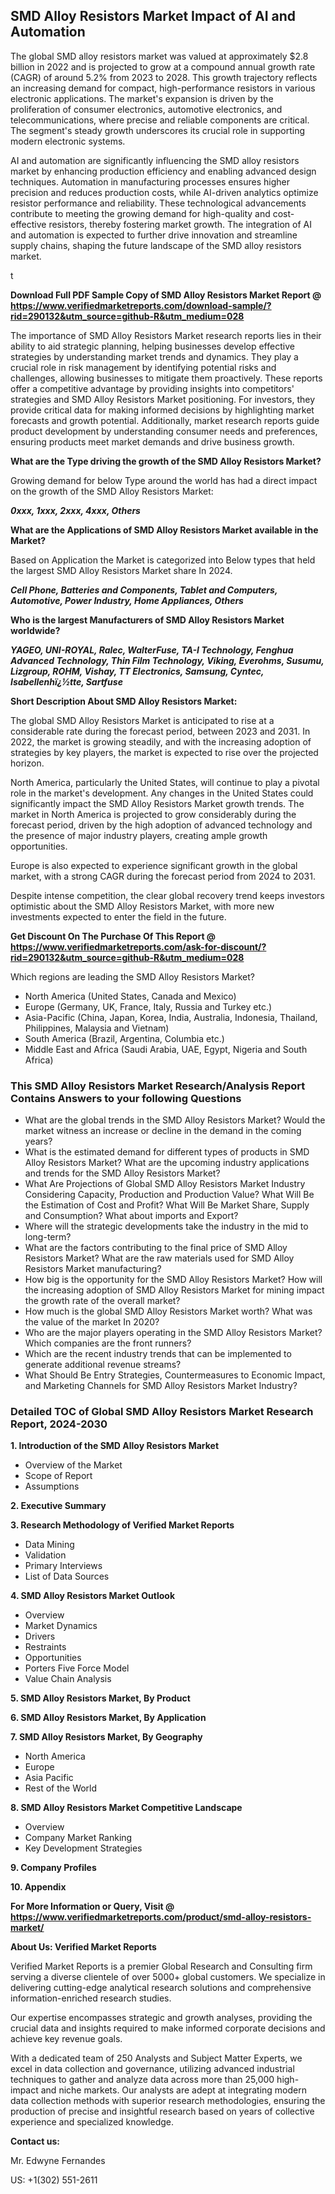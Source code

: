 <h2>SMD Alloy Resistors Market Impact of AI and Automation</h2><p>The global SMD alloy resistors market was valued at approximately $2.8 billion in 2022 and is projected to grow at a compound annual growth rate (CAGR) of around 5.2% from 2023 to 2028. This growth trajectory reflects an increasing demand for compact, high-performance resistors in various electronic applications. The market's expansion is driven by the proliferation of consumer electronics, automotive electronics, and telecommunications, where precise and reliable components are critical. The segment's steady growth underscores its crucial role in supporting modern electronic systems.</p><p>AI and automation are significantly influencing the SMD alloy resistors market by enhancing production efficiency and enabling advanced design techniques. Automation in manufacturing processes ensures higher precision and reduces production costs, while AI-driven analytics optimize resistor performance and reliability. These technological advancements contribute to meeting the growing demand for high-quality and cost-effective resistors, thereby fostering market growth. The integration of AI and automation is expected to further drive innovation and streamline supply chains, shaping the future landscape of the SMD alloy resistors market.</p>t</p><p id="" class=""><strong>Download Full PDF Sample Copy of SMD Alloy Resistors Market Report @ <a href="https://www.verifiedmarketreports.com/download-sample/?rid=290132&utm_source=github-R&utm_medium=028" target="_blank">https://www.verifiedmarketreports.com/download-sample/?rid=290132&utm_source=github-R&utm_medium=028</a></strong></p><p>The importance of&nbsp;SMD Alloy Resistors Market research reports lies in their ability to aid strategic planning, helping businesses develop effective strategies by understanding market trends and dynamics. They play a crucial role in risk management by identifying potential risks and challenges, allowing businesses to mitigate them proactively. These reports offer a competitive advantage by providing insights into competitors' strategies and SMD Alloy Resistors Market positioning. For investors, they provide critical data for making informed decisions by highlighting market forecasts and growth potential. Additionally, market research reports guide product development by understanding consumer needs and preferences, ensuring products meet market demands and drive business growth.</p><p><strong>What are the&nbsp;Type driving the growth of the SMD Alloy Resistors Market?</strong></p><p id="" class="">Growing demand for below Type around the world has had a direct impact on the growth of the SMD Alloy Resistors Market:</p><em><strong>0xxx, 1xxx, 2xxx, 4xxx, Others</strong></em></p><strong>What are the&nbsp;Applications&nbsp;of SMD Alloy Resistors Market available in the Market?</strong></p><p id="" class="">Based on Application the Market is categorized into Below types that held the largest SMD Alloy Resistors Market share In 2024.</p><em><strong>Cell Phone, Batteries and Components, Tablet and Computers, Automotive, Power Industry, Home Appliances, Others</strong></em></p><strong>Who is the largest Manufacturers of SMD Alloy Resistors Market worldwide?</strong></p><p><em><strong>YAGEO, UNI-ROYAL, Ralec, WalterFuse, TA-I Technology, Fenghua Advanced Technology, Thin Film Technology, Viking, Everohms, Susumu, Lizgroup, ROHM, Vishay, TT Electronics, Samsung, Cyntec, Isabellenhï¿½tte, Sartfuse</strong></em></p><p id="" class=""><strong>Short Description About SMD Alloy Resistors Market:</strong></p><p>The global SMD Alloy Resistors Market is anticipated to rise at a considerable rate during the forecast period, between 2023 and 2031. In 2022, the market is growing steadily, and with the increasing adoption of strategies by key players, the market is expected to rise over the projected horizon.</p><p>North America, particularly the United States, will continue to play a pivotal role in the market's development. Any changes in the United States could significantly impact the SMD Alloy Resistors Market growth trends. The market in North America is projected to grow considerably during the forecast period, driven by the high adoption of advanced technology and the presence of major industry players, creating ample growth opportunities.</p><p>Europe is also expected to experience significant growth in the global market, with a strong CAGR during the forecast period from 2024 to 2031.</p><p>Despite intense competition, the clear global recovery trend keeps investors optimistic about the SMD Alloy Resistors Market, with more new investments expected to enter the field in the future.</p><p id="" class=""><strong>Get Discount On The Purchase Of This Report @ <a href="https://www.verifiedmarketreports.com/ask-for-discount/?rid=290132&utm_source=github-R&utm_medium=028" target="_blank">https://www.verifiedmarketreports.com/ask-for-discount/?rid=290132&utm_source=github-R&utm_medium=028</a></strong></p>Which regions are leading the SMD Alloy Resistors Market?</p><ul><li>North America (United States, Canada and Mexico)</li><li>Europe (Germany, UK, France, Italy, Russia and Turkey etc.)</li><li>Asia-Pacific (China, Japan, Korea, India, Australia, Indonesia, Thailand, Philippines, Malaysia and Vietnam)</li><li>South America (Brazil, Argentina, Columbia etc.)</li><li>Middle East and Africa (Saudi Arabia, UAE, Egypt, Nigeria and South Africa)</li></ul><h3 id="" class="">This SMD Alloy Resistors Market Research/Analysis Report Contains Answers to your following Questions</h3><ul><li>What are the global trends in the SMD Alloy Resistors Market? Would the market witness an increase or decline in the demand in the coming years?</li><li>What is the estimated demand for different types of products in SMD Alloy Resistors Market? What are the upcoming industry applications and trends for the SMD Alloy Resistors Market?</li><li>What Are Projections of Global SMD Alloy Resistors Market Industry Considering Capacity, Production and Production Value? What Will Be the Estimation of Cost and Profit? What Will Be Market Share, Supply and Consumption? What about imports and Export?</li><li>Where will the strategic developments take the industry in the mid to long-term?</li><li>What are the factors contributing to the final price of SMD Alloy Resistors Market? What are the raw materials used for SMD Alloy Resistors Market manufacturing?</li><li>How big is the opportunity for the SMD Alloy Resistors Market? How will the increasing adoption of SMD Alloy Resistors Market for mining impact the growth rate of the overall market?</li><li>How much is the global SMD Alloy Resistors Market worth? What was the value of the market In 2020?</li><li>Who are the major players operating in the SMD Alloy Resistors Market? Which companies are the front runners?</li><li>Which are the recent industry trends that can be implemented to generate additional revenue streams?</li><li>What Should Be Entry Strategies, Countermeasures to Economic Impact, and Marketing Channels for SMD Alloy Resistors Market Industry?</li></ul><h3 id="" class="">Detailed TOC of Global SMD Alloy Resistors Market Research Report, 2024-2030</h3><p id="" class=""><strong>1. Introduction of the SMD Alloy Resistors Market</strong></p><ul><li>Overview of the Market</li><li>Scope of Report</li><li>Assumptions</li></ul><p id="" class=""><strong>2. Executive Summary</strong></p><p id="" class=""><strong>3. Research Methodology of Verified Market Reports</strong></p><ul><li>Data Mining</li><li>Validation</li><li>Primary Interviews</li><li>List of Data Sources</li></ul><p id="" class=""><strong>4. SMD Alloy Resistors Market Outlook</strong></p><ul><li>Overview</li><li>Market Dynamics</li><li>Drivers</li><li>Restraints</li><li>Opportunities</li><li>Porters Five Force Model</li><li>Value Chain Analysis</li></ul><p id="" class=""><strong>5. SMD Alloy Resistors Market, By Product</strong></p><p id="" class=""><strong>6. SMD Alloy Resistors Market, By Application</strong></p><p id="" class=""><strong>7. SMD Alloy Resistors Market, By Geography</strong></p><ul><li>North America</li><li>Europe</li><li>Asia Pacific</li><li>Rest of the World</li></ul><p id="" class=""><strong>8. SMD Alloy Resistors Market Competitive Landscape</strong></p><ul><li>Overview</li><li>Company Market Ranking</li><li>Key Development Strategies</li></ul><p id="" class=""><strong>9. Company Profiles</strong></p><p id="" class=""><strong>10. Appendix</strong></p><p id="" class=""><strong>For More Information or Query, Visit @ <a href="https://www.verifiedmarketreports.com/product/smd-alloy-resistors-market/" target="_blank">https://www.verifiedmarketreports.com/product/smd-alloy-resistors-market/</a></strong></p><p id="" class=""><strong>About Us: Verified Market Reports</strong></p><p id="" class="">Verified Market Reports is a premier Global Research and Consulting firm serving a diverse clientele of over 5000+ global customers. We specialize in delivering cutting-edge analytical research solutions and comprehensive information-enriched research studies.</p><p id="" class="">Our expertise encompasses strategic and growth analyses, providing the crucial data and insights required to make informed corporate decisions and achieve key revenue goals.</p><p id="" class="">With a dedicated team of 250 Analysts and Subject Matter Experts, we excel in data collection and governance, utilizing advanced industrial techniques to gather and analyze data across more than 25,000 high-impact and niche markets. Our analysts are adept at integrating modern data collection methods with superior research methodologies, ensuring the production of precise and insightful research based on years of collective experience and specialized knowledge.</p><p id="" class=""><strong>Contact us:</strong></p><p id="" class="">Mr. Edwyne Fernandes</p><p id="" class="">US: +1(302) 551-2611</p>